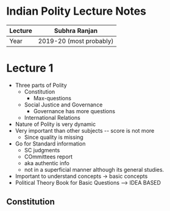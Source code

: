 # Indian Polity Lecture Notes
| Lecture | Subhra Ranjan           |
| ------- | ----------------------- |
| Year    | 2019-20 (most probably) |
                       
# Lecture 1
- Three parts of Polity
	- Constitution
		- Max-questions
	- Social Justice and Governance
		- Governance has more questions
	- International Relations
- Nature of Polity is very dynamic
- Very important than other subjects -- score is not more
	- Since quality is missing
- Go for Standard information
	- SC judgments
	- COmmittees report
	- aka authentic info
	- not in a superficial manner although its general studies.
- Important to understand concepts -> basic concepts
- Political Theory Book for Basic Questions --> IDEA BASED

## Constitution
